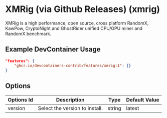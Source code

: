 
# XMRig (via Github Releases) (xmrig)

XMRig is a high performance, open source, cross platform RandomX, KawPow, CryptoNight and GhostRider unified CPU/GPU miner and RandomX benchmark.

## Example DevContainer Usage

```json
"features": {
    "ghcr.io/devcontainers-contrib/features/xmrig:1": {}
}
```

## Options

| Options Id | Description | Type | Default Value |
|-----|-----|-----|-----|
| version | Select the version to install. | string | latest |


